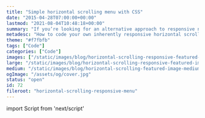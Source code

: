 ```yaml
---
title: "Simple horizontal scrolling menu with CSS"
date: "2015-04-28T07:00:00+00:00"
lastmod: "2021-08-04T10:48:18+00:00"
summary: "If you’re looking for an alternative approach to responsive navigation, which doesn’t involve the ‘hamburger’ this may be for you."
metadesc: "How to code your own inherently responsive horizontal scrolling navigation (using only CSS), which responds perfectly to the browser and seamlessly integrates into your design."
theme: "#f7fbfb"
tags: ["Code"]
categories: ["Code"]
images: ["/static/images/blog/horizontal-scrolling-responsive-featured-image-v2%402x.png"]
large: "/static/images/blog/horizontal-scrolling-responsive-featured-image-v2%402x.png"
medium: "/static/images/blog/horizontal-scrolling-featured-image-medium%402x.png"
ogImage: "/assets/og/cover.jpg"
status: "open"
id: 72
fileroot: "horizontal-scrolling-responsive-menu"
---
```


import Script from 'next/script'

<Script async src="https://production-assets.codepen.io/assets/embed/ei.js" strategy="lazyOnload" />

I’ve been wondering for a while now about an alternative approach to responsive navigation. Something which doesn’t involve the ‘hamburger’ toggle icon. It’s tricky, because we aren’t afforded the same space native apps get.

Although I’m certainly not the first to use this idea, it has been used in early versions of the Facebook app and it’s being used on some pages on the Apple website. It’s a pattern that could be an ideal replacement for the ‘hamburger’ menu. So in this post the aim is to use only CSS for a horizontal scrolling navigation.

## What we want to avoid when creating this menu
What made the ‘hamburger’ menu so successful was how discrete and easy it was just to shove away all those items. Which in turn is why it’s was deemed unsuccessful, in terms of engagement. Visibility being the core reason to explore different options, there are other things that would be ideal to avoid.

### Generally fixed elements because they require two taps
The way that Mobile Safari on iOS works is terrible for anything fixed towards the bottom of the viewport. Centralising it in the viewport to the left or right can obscure content, which in turn will be equally as annoying. It then comes down to which is more inconvenient for the user; as there are some [good examples for using bottom navigation on a website](/blog/websites-using-alternatives-to-the-hamburger).

### Anything list like
A list like menu can get in the way of the page itself. Although it’s highly accessible from the off, however, I think you can push the more valuable content, you would want the visitor to see initially. Especially on a site where you want the content to be consumed, it could become tedious to scroll past navigation every single you tap a link.

### Tap/click to bring you down to a menu
Simply, it is no better than the ‘hamburger’. You’ve still got the same issues, and it doesn’t tend to be too apparent you’ve jumped down the page. It can be a little inconvenient if you don’t find what you wanted as part of the navigation.

## So why would a horizontal navigation be any better?
On touch screen devices swiping horizontally is much more natural and fluid (especially on iOS), than horizontal scrolling on a computer—for the most part at least. You see this pattern used throughout apps and galleries. So why not navigation? The navigation is always visible, although some of the items may not, this is an advantage over hiding the navigation completely.

## The implementation
The implementation is flexible to work with your layout. Whether you have it positioned by your logo, it will work. Just apply the styles, to whichever element you prefer.

### CSS
The two properties that do the work here are `white-space: nowrap` and `overflow-x: auto`. You need to make sure items don't wrap otherwise, it will behave normally and allowing scrolling using `auto` means scrolling will be available when necessary. This small amount of CSS will make any area have horizontal scrolling.

```css
/*
[1]: All items a forced onto a single line, causing the overflow when necessary.
[2]: Automatic overflow means a scroll bar won’t be present if it isn’t needed
[3]: Make it smooth scrolling on iOS devices before
[4]: Hide the ugly scrollbars in Edge until the scrollable area is hovered
[5]: Hide the scroll bar in WebKit browsers
*/
.scroll {
  white-space: nowrap; /* [1] */
  overflow-x: auto; /* [2] */
  -webkit-overflow-scrolling: touch; /* [3] */
  -ms-overflow-style: -ms-autohiding-scrollbar; /* [4] */ }

/* [5] */
.scroll::-webkit-scrollbar {
  display: none; }
```

It's important to use the `-webkit-overflow-scrolling` as this adds momentum and ease of use to scrolling areas. However, as of [Safari 13 this is the default behaviour](https://developer.apple.com/documentation/safari_release_notes/safari_13_release_notes). Android devices by default are easier to scroll on, so you don’t need to worry here. `-ms-overflow-style: -ms-autohiding-scrollbar` allows users of IE 10, 11 and Edge have a scrollbar to use on hover.

Next, you may want to hide the scrollbar completely. You can do this by targeting the `::-webkit-scrollbar` pseudo element and improve the appearance further for Windows Chrome users. However, from some brief testing on Windows, it can make it trickier to scroll. I believe this can depend on your mouse though.

Finally, you may be wondering about Firefox, it seems there isn’t a way at the time of writing.

### HTML
```markup
<header class="scroll">
  <a href="http://iamsteve.me">Logo</a>
  <nav>
    <a href="http://iamsteve.me/blog">Blog</a>
    <a href="http://iamsteve.me/portfolio">Portfolio</a>
    <a href="http://iamsteve.me/downloads">Downloads</a>
    <a href="http://iamsteve.me/about">About</a>
    <a href="http://iamsteve.me/contact">Contact</a>
  </nav>
</header>
```

> Depending on which area you want to scroll, you can apply the styles to the header or navigation.

### Use cases
<div className="codepen-wide">
  <p data-height="456" data-theme-id="31700" data-slug-hash="yNBNKa" data-default-tab="result" data-user="stevemckinney" data-embed-version="2" data-pen-title="Horizontal scroll navigation" className="codepen">See the Pen <a href="https://codepen.io/stevemckinney/pen/yNBNKa/">Horizontal scroll navigation</a> by Steve (<a href="https://codepen.io/stevemckinney">@stevemckinney</a>) on <a href="https://codepen.io">CodePen</a>.</p>
</div>

## Make sure you don’t have a width set on the items
An area that may catch you out with this approach is applying a percentage `width` to the items. If you need to make sure something always has a percentage `width`, try using `min-width` instead. Using a percentage `width` always will be a percentage of the visible area rather than what overflows.

## The downsides
It’s quite a simple solution in reality, although with every solution there are downsides, I’ve listed the ones I can think of below. I’ve not seen any sources testing a navigation like this, which is why I’m listing areas for concern.

### Needs affordance
The affordance isn't a massive problem. As many things require affordances. I always aim to have an item in the navigation cut off partially. Other alternatives include adding a shadow or fading the items out.

### Not quite ideal if a user browses with a narrow window on Windows
Horizontal scrolling isn’t the greatest on a desktop computer (unless you have a Magic Mouse). If you’re on Windows it’s really a no go without dragging a scrollbar. The only sane method for hiding scrollbars exists for IE11 and Edge, if you want to have it behave similarly to OS X. If this is a problem for you, there is a solution.

#### Flickity
Something I want to look at will be implementing this with [Flickity](http://flickity.metafizzy.co/). I like Flickity due to the vanilla Javascript implementation. Using this method would mean that scrollbars are hidden. Usability will be increased across all kinds of devices, due to the various ways you can interact with it.

Once Flickity is implemented, you can retain the `.scroll` CSS and add to that the following:

```css
.scroll::-webkit-scrollbar {
  display: none; }
```

As I mentioned earlier, I said to use this cautiously. However, in combination with Flickity you can hide the scrollbar without worry.

> Edit: I have since written a post about [enhancing horizontal scrolling with flickity](/blog/enhancing-horizontal-scrolling-with-flickity-js).

### Using flexbox
You may also be interested in an [alternative approach with flexbox](/blog/using-flexbox-for-horizontal-scrolling-navigation). The main differences between using an `inline-block` approach versus a `flex` approach is the code tends to be a little tidier.

## What do you think?
This is a reasonable way of displaying navigation on the basis of what you have to compete with across devices. Have you used anything like this in recent projects? I'd like to hear on [twitter](http://twitter.com/irsteve).

